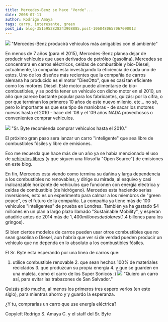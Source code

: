 ```yaml
---
title: Mercedes-Benz se hace "Verde"...
date: 2008-07-11
author: Rodrigo Amaya
tags: carro, interesante, green
post_id: blog-3515952828243908885.post-1060480657067090013
---
```


[![](http://bp3.blogger.com/_ayvorITawE4/SHdprvOgiMI/AAAAAAAAA3s/gziPgI_W18k/s400/mercedes.jpg)](http://bp3.blogger.com/_ayvorITawE4/SHdprvOgiMI/AAAAAAAAA3s/gziPgI_W18k/s1600-h/mercedes.jpg)
"Mercedes-Benz producirá
vehiculos más amigables con el ambiente"

En menos de 7 años (para el 2015), Mercedes-Benz planea dejar de producir vehículos que usen derivados de petróleo (gasolina). Mercedes se concentrara en carros eléctricos, celdas de combustible y bio-Diesel, actualmente, la compañía esta investigando la eficiencia de cada uno de estos. Uno de los diseños más recientes que la compañía de carros alemana ha producido es el motor "DiesOtto", que es casi tan eficiente como los motores Diesel. Este motor puede alimentarse de bio-combustibles, y se podría tener un vehículo con dicho motor en el 2010, un año que parece bastante popular para los fabricantes, quizás: por la cifra, o por que terminan los primeros 10 años de este nuevo milenio, etc... no sé, pero lo importante es que ese tipo de maniobras - de sacar los motores nuevos hasta el 2010 - hace del '08 y el '09 años NADA provechosos o convenientes comprar vehiculos.

[![](http://bp0.blogger.com/_ayvorITawE4/SHdpr_OgiNI/AAAAAAAAA30/DJ_HcK6yPNg/s400/electric-car.jpg)](http://bp0.blogger.com/_ayvorITawE4/SHdpr_OgiNI/AAAAAAAAA30/DJ_HcK6yPNg/s1600-h/electric-car.jpg)
"Sr. Byte recomienda comprar
vehiculos hasta el 2010."

El próximo gran paso sera lanzar un carro "inteligente" que sea libre de combustibles fósiles y libre de emisiones.

Eso me recuerda que hace más de un año ya se había mencionado el uso de [vehículos libres](http://srbyte.blogspot.com/2007/03/el-primer-automvil-libre.html) (y que siguen una filosofía "Open Source") de emisiones en este blog.

En fin, Mercedes esta viendo como termina su dañina y larga dependencia a los combustibles no renovables, y dirige su mirada, al esquivo y casi inalcanzable horizonte de vehículos que funcionen con energía eléctrica y celdas de combustible (de hidrógeno). Mercedes esta haciendo serias inversiones, esto es un experimento para calmar a los miembros de "green peace", es el futuro de la compañía. La compañía ya tiene más de 100 vehículos "inteligentes" de prueba en Londres. También ya ha gastado $4 millones en un plan a largo plazo llamado "Sustainable Mobility", y esperan añadirle antes de 2014 más de $1,400 millones de dolares ($1.4 billones para los gringos).

Si bien ciertos modelos de carros pueden usar otros combustibles que no sean gasolina o Diesel, aun habría que ver si de verdad pueden producir un vehículo que no dependa en lo absoluto a los combustibles fósiles.

El Sr. Byte esta esperando por una linea de carros que:

1. utilice combustible renovable 2. que sean hechos 100% de materiales reciclados 3. que produzcan su propia energía 4. y que se guarden en una maleta, como el carro de los Super Sonicos :)
[![](http://bp3.blogger.com/_ayvorITawE4/SHdpsvOgiOI/AAAAAAAAA38/XrxcwGfMs0A/s400/jetsons.jpg)](http://bp3.blogger.com/_ayvorITawE4/SHdpsvOgiOI/AAAAAAAAA38/XrxcwGfMs0A/s1600-h/jetsons.jpg) "Quiero un carro así, para
evitar las trabazones de San Salvador."

Quizás pido mucho, al menos los primeros tres espero verlos (en este siglo), para mientras ahorro y y guardo la esperanza.

¿Y tu, comprarías un carro que use energía eléctrica?

Copyleft Rodrigo S. Amaya C. y el staff del Sr. Byte